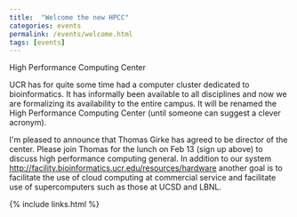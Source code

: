 ```yaml
---
title:  "Welcome the new HPCC"
categories: events
permalink: /events/welcome.html
tags: [events]
---
```


High Performance Computing Center

UCR has for quite some time had a computer cluster dedicated to bioinformatics.
It has informally been available to all disciplines and now we are formalizing its availability to the entire campus.
It will be renamed the High Performance Computing Center (until someone can suggest a clever acronym). 

I'm pleased to announce that Thomas Girke has agreed to be director of the center.
Please join Thomas for the lunch on Feb 13 (sign up above) to discuss high performance computing general.
In addition to our system http://facility.bioinformatics.ucr.edu/resources/hardware another goal is to facilitate the use of cloud computing at commercial service and facilitate use of supercomputers such as those at UCSD and LBNL.


{% include links.html %}

